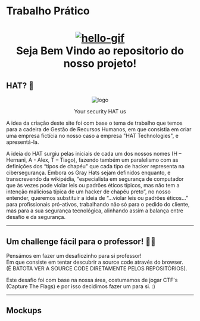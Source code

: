 # Trabalho Prático

<a href="https://github.com/xbeatzsec/xbeatzsec.github.io"><h1 align="center"> <img src="https://github.com/tusharnankani/tusharnankani/blob/master/Assets/hello.gif" alt="hello-gif"></a> <br >Seja Bem Vindo ao repositorio do nosso projeto!</h1>

## HAT? 🤔

<p align="center">
  <img src="https://user-images.githubusercontent.com/75812403/104663021-fd1bc880-56c3-11eb-98b0-2fc932040081.png" alt="logo"/></p>
<P align="center">
  Your security HAT us</p>
  
  
A idea da criação deste site foi com base o tema de trabalho que temos para a cadeira de Gestão de Recursos Humanos, em que consistia em criar uma empresa fictícia
no nosso caso a empresa "HAT Technologies", e apresentá-la.

A ideia do HAT surgiu pelas iniciais de cada um dos nossos nomes (H – Hernani, A - Alex, T – Tiago), fazendo também um paralelismo com as definições dos “tipos de chapéu" que cada tipo de hacker representa na cibersegurança. Embora os Gray Hats sejam definidos enquanto, e transcrevendo da wikipédia, “especialista em segurança de computador que às vezes pode violar leis ou padrões éticos típicos, mas não tem a intenção maliciosa típica de um hacker de chapéu preto”, no nosso entender, queremos substituir a ideia de “...violar leis ou padrões éticos...” para profissionais pró-ativos, trabalhando não só para o pedido do cliente, mas para a sua segurança tecnológica, alinhando assim a balança entre desafio e da segurança. 

-----------------------------------------------------------

## Um challenge fácil para o professor! 🧠🔑

Pensámos em fazer um desafiozinho para si professor!</br>
Em que consiste em tentar descubrir a source code através do browser.</br>
(É BATOTA VER A SOURCE CODE DIRETAMENTE PELOS REPOSITÓRIOS).

Este desafio foi com base na nossa área, costumamos de jogar CTF's (Capture The Flags) e por isso decidimos fazer um para si. :)

----------------------------------------------------------


## Mockups
